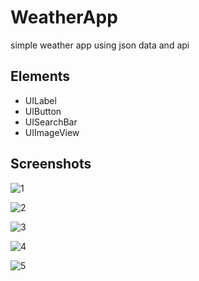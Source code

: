 # WeatherApp
simple weather app using json data and api

## Elements

* UILabel
* UIButton
* UISearchBar
* UIImageView

## Screenshots

![1](https://user-images.githubusercontent.com/81278594/126066050-eeb96bc4-7231-4bc3-9a16-c077bf7a2b45.png)

![2](https://user-images.githubusercontent.com/81278594/126066052-f9935de6-ddd1-4242-a19e-e15361bda2ff.png)

![3](https://user-images.githubusercontent.com/81278594/126066054-ab4e0753-212c-4f4e-bfb9-058d87d3093f.png)

![4](https://user-images.githubusercontent.com/81278594/126066056-a6c620bb-2e43-484b-86f5-a6c193a784dd.png)

![5](https://user-images.githubusercontent.com/81278594/126066058-59c5b939-4cb4-4bbb-a320-ac2f3ffbd071.png)
